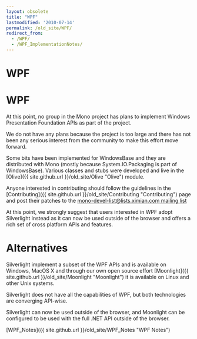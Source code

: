 ```yaml
---
layout: obsolete
title: "WPF"
lastmodified: '2010-07-14'
permalink: /old_site/WPF/
redirect_from:
  - /WPF/
  - /WPF_ImplementationNotes/
---
```


WPF
===

WPF
===

At this point, no group in the Mono project has plans to implement Windows Presentation Foundation APIs as part of the project.

We do not have any plans because the project is too large and there has not been any serious interest from the community to make this effort move forward.

Some bits have been implemented for WindowsBase and they are distributed with Mono (mostly because System.IO.Packaging is part of WindowsBase). Various classes and stubs were developed and live in the [Olive]({{ site.github.url }}/old_site/Olive "Olive") module.

Anyone interested in contributing should follow the guidelines in the [Contributing]({{ site.github.url }}/old_site/Contributing "Contributing") page and post their patches to the [mono-devel-list@lists.ximian.com mailing list](/index.php?title=Lists&action=edit&redlink=1 "Lists (page does not exist)")

At this point, we strongly suggest that users interested in WPF adopt Silverlight instead as it can now be used outside of the browser and offers a rich set of cross platform APIs and features.

Alternatives
============

Silverlight implement a subset of the WPF APIs and is available on Windows, MacOS X and through our own open source effort [Moonlight]({{ site.github.url }}/old_site/Moonlight "Moonlight") it is available on Linux and other Unix systems.

Silverlight does not have all the capabilities of WPF, but both technologies are converging API-wise.

Silverlight can now be used outside of the browser, and Moonlight can be configured to be used with the full .NET API outside of the browser.

[WPF\_Notes]({{ site.github.url }}/old_site/WPF_Notes "WPF Notes")

